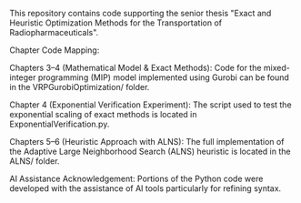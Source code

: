 This repository contains code supporting the senior thesis "Exact and Heuristic Optimization Methods for the Transportation of Radiopharmaceuticals".

Chapter Code Mapping:

Chapters 3–4 (Mathematical Model & Exact Methods):
Code for the mixed-integer programming (MIP) model implemented using Gurobi can be found in the VRPGurobiOptimization/ folder.

Chapter 4 (Exponential Verification Experiment):
The script used to test the exponential scaling of exact methods is located in ExponentialVerification.py.

Chapters 5–6 (Heuristic Approach with ALNS):
The full implementation of the Adaptive Large Neighborhood Search (ALNS) heuristic is located in the ALNS/ folder.

AI Assistance Acknowledgement: Portions of the Python code were developed with the assistance of AI tools particularly for refining syntax.
